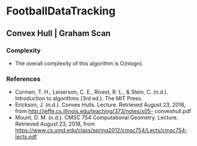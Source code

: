 # FootballDataTracking

## Convex Hull | Graham Scan

### Complexity
- The overall complexity of this algorithm is O(nlogn).

### References
- Cormen, T. H., Leiserson, C. E., Rivest, R. L., & Stein, C. (n.d.). Introduction to algorithms (3rd ed.). The MIT Press.
- Erickson, J. (n.d.). Convex Hulls. Lecture. Retrieved August 23, 2018, from http://jeffe.cs.illinois.edu/teaching/373/notes/x05-   convexhull.pdf
- Mount, D. M. (n.d.). CMSC 754 Computational Geometry. Lecture. Retrieved August 23, 2018, from https://www.cs.umd.edu/class/spring2012/cmsc754/Lects/cmsc754-lects.pdf
